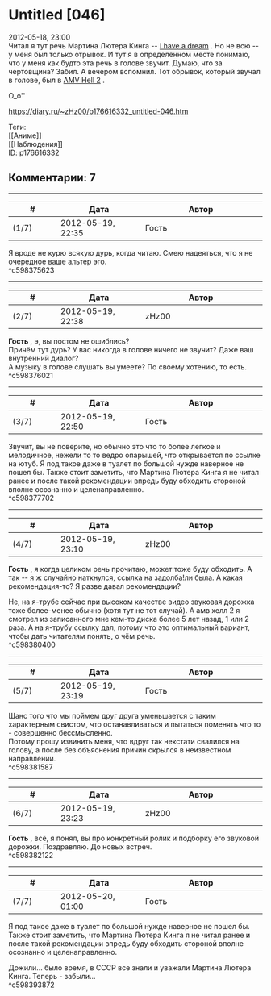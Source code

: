 Untitled [046]
==============

  
2012-05-18, 23:00  
 Читал я тут речь Мартина Лютера Кинга --  [I have a dream](https://en.wikipedia.org/wiki/I_have_a_dream)  . Но не всю -- у меня был только отрывок. И тут я в определённом месте понимаю, что у меня как будто эта речь в голове звучит. Думаю, что за чертовщина? Забил. А вечером вспомнил. Тот обрывок, который звучал в голове, был в  [AMV Hell 2](https://www.youtube.com/watch?v=gSdAP8xwG9Y)  .   
   
 O\_o''   
  
<https://diary.ru/~zHz00/p176616332_untitled-046.htm>  
  
Теги:  
[[Аниме]]  
[[Наблюдения]]  
ID: p176616332  


Комментарии: 7
--------------

  


---



|         #         |              Дата              |                     Автор                     |           ID           |
| --- | --- | --- | --- |
| (1/7) | 2012-05-19, 22:35 | Гость | c598375623 |

  
 Я вроде не курю всякую дурь, когда читаю. Смею надеяться, что я не очередное ваше альтер эго.   
 ^c598375623

---



|         #         |              Дата              |                     Автор                     |           ID           |
| --- | --- | --- | --- |
| (2/7) | 2012-05-19, 22:38 | zHz00 | c598376021 |

  
  **Гость**  , э, вы постом не ошиблись?   
 Причём тут дурь? У вас никогда в голове ничего не звучит? Даже ваш внутренний диалог?   
 А музыку в голове слушать вы умеете? По своему хотению, то есть.   
 ^c598376021

---



|         #         |              Дата              |                     Автор                     |           ID           |
| --- | --- | --- | --- |
| (3/7) | 2012-05-19, 22:50 | Гость | c598377702 |

  
 Звучит, вы не поверите, но обычно это что то более легкое и мелодичное, нежели то то ведро опарышей, что открывается по ссылке на ютуб. Я под такое даже в туалет по большой нужде наверное не пошел бы. Также стоит заметить, что Мартина Лютера Кинга я не читал ранее и после такой рекомендации впредь буду обходить стороной вполне осознанно и целенаправленно.   
 ^c598377702

---



|         #         |              Дата              |                     Автор                     |           ID           |
| --- | --- | --- | --- |
| (4/7) | 2012-05-19, 23:10 | zHz00 | c598380400 |

  
  **Гость**  , я когда целиком речь прочитаю, может тоже буду обходить. А так -- я ж случайно наткнулся, ссылка на задолба!ли была. А какая рекомендация-то? Я разве давал рекомендации?   
   
 Не, на я-трубе сейчас при высоком качестве видео звуковая дорожка тоже более-менее обычно (хотя тут не тот случай). А амв хелл 2 я смотрел из записанного мне кем-то диска более 5 лет назад, 1 или 2 раза. А на я-трубу ссылку дал, потому что это оптимальный вариант, чтобы дать читателям понять, о чём речь.   
 ^c598380400

---



|         #         |              Дата              |                     Автор                     |           ID           |
| --- | --- | --- | --- |
| (5/7) | 2012-05-19, 23:19 | Гость | c598381587 |

  
 Шанс того что мы поймем друг друга уменьшается с таким характерным свистом, что останавливаться и пытаться поменять что то - совершенно бессмысленно.   
 Потому прошу извинить меня, что вдруг так некстати свалился на голову, а после без объяснения причин скрылся в неизвестном направлении.   
 ^c598381587

---



|         #         |              Дата              |                     Автор                     |           ID           |
| --- | --- | --- | --- |
| (6/7) | 2012-05-19, 23:23 | zHz00 | c598382122 |

  
  **Гость**  , всё, я понял, вы про конкретный ролик и подборку его звуковой дорожки. Поздравляю. До новых встреч.   
 ^c598382122

---



|         #         |              Дата              |                     Автор                     |           ID           |
| --- | --- | --- | --- |
| (7/7) | 2012-05-20, 01:00 | Гость | c598393872 |

  
  Я под такое даже в туалет по большой нужде наверное не пошел бы. Также стоит заметить, что Мартина Лютера Кинга я не читал ранее и после такой рекомендации впредь буду обходить стороной вполне осознанно и целенаправленно.    
   
 Дожили... было время, в СССР все знали и уважали Мартина Лютера Кинга. Теперь - забыли...   
 ^c598393872